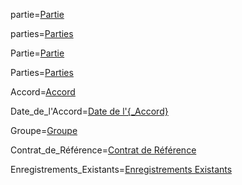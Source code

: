 partie=<a href="#Frame.Among.Def.sec" class="definedterm">Partie</a>

parties=<a href="#Frame.Among.Def.sec" class="definedterm">Parties</a>

Partie=<a href="#Frame.Among.Def.sec" class="definedterm">Partie</a>

Parties=<a href="#Frame.Among.Def.sec" class="definedterm">Parties</a>

Accord=<a href="#Why.3.sec" class="definedterm">Accord</a>

Date_de_l'Accord=<a href="#EffectiveDate.sec" class="definedterm">Date de l'{_Accord}</a>

Groupe=<a href="#Why.2.sec" class="definedterm">Groupe</a>

Contrat_de_Référence=<a href="#Why.2.sec" class="definedterm">Contrat de Référence</a>

Enregistrements_Existants=<a href="#Why.5.0.sec" class="definedterm">Enregistrements Existants</a>